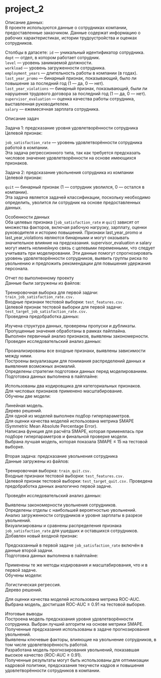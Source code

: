# project_2
 
Описание данных:  
В проекте используются данные о сотрудниках компании, предоставленные заказчиком. Данные содержат информацию о рабочих характеристиках, истории трудоустройства и оценках сотрудников.

Столбцы в датасете:
`id` — уникальный идентификатор сотрудника.  
`dept` — отдел, в котором работает сотрудник.  
`level` — уровень занимаемой должности.  
`workload` — уровень загруженности сотрудника.  
`employment_years` — длительность работы в компании (в годах).  
`last_year_promo` — бинарный признак, показывающий, было ли повышение за последний год (1 — да, 0 — нет).  
`last_year_violations` — бинарный признак, показывающий, были ли нарушения трудового договора за последний год (1 — да, 0 — нет).  
`supervisor_evaluation` — оценка качества работы сотрудника, выставленная руководителем.  
`salary` — ежемесячная зарплата сотрудника.  


Описание задач  

Задача 1: предсказание уровня удовлетворённости сотрудника  
Целевой признак:  

`job_satisfaction_rate` — уровень удовлетворённости сотрудника работой в компании.  
Эта задача регрессионного типа, так как требуется предсказать числовое значение удовлетворённости на основе имеющихся признаков.  

Задача 2: предсказание увольнения сотрудника из компании  
Целевой признак:  

`quit` — бинарный признак (1 — сотрудник уволился, 0 — остался в компании).  
Эта задача является задачей классификации, поскольку необходимо определить, уволится ли сотрудник на основе предоставленных данных.  

Особенности данных  
Оба целевых признака (`job_satisfaction_rate` и `quit`) зависят от множества факторов, включая рабочую нагрузку, зарплату, оценки руководителя и историю повышений.
Признаки last_year_promo и last_year_violations являются бинарными и могут оказывать значительное влияние на предсказания.
supervisor_evaluation и salary могут иметь нелинейную связь с целевыми переменными, что следует учитывать при моделировании.
Эти данные помогут спрогнозировать уровень удовлетворённости сотрудников, выявить группы риска по увольнению и предложить рекомендации для повышения удержания персонала.



Отчет по выполненному проекту  
Данные были загружены из файлов:  

Тренировочная выборка для первой задачи: `train_job_satisfaction_rate.csv.`  
Входные признаки тестовой выборки: `test_features.csv.`  
Целевой признак тестовой выборки для первой задачи: `test_target_job_satisfaction_rate.csv.`  
Проведена предобработка данных:  

Изучена структура данных, проверены пропуски и дубликаты.  
Пропущенные значения обработаны в рамках пайплайна.  
Выполнен первичный анализ признаков, выявлены закономерности.  
Проведен исследовательский анализ данных:  

Проанализированы все входные признаки, выявлены зависимости между ними.  
Построены визуализации для понимания распределений данных и выявления возможных аномалий.  
Определены стратегии подготовки данных перед моделированием.  
Подготовка данных выполнена в пайплайне:  

Использованы два кодировщика для категориальных признаков.  
Для числовых признаков применено масштабирование.  
Обучены две модели:  

Линейная модель.  
Дерево решений.  
Для одной из моделей выполнен подбор гиперпараметров.  
Для оценки качества моделей использована метрика SMAPE (Symmetric Mean Absolute Percentage Error).  
Написана функция для расчёта SMAPE, которая применялась при подборе гиперпараметров и финальной проверке модели.  
Выбрана лучшая модель, которая показала SMAPE ≤ 15 на тестовой выборке.  

Вторая задача: предсказание увольнения сотрудника  
Данные загружены из файлов:  

Тренировочная выборка: `train_quit.csv.`  
Входные признаки тестовой выборки: `test_features.csv.`  
Целевой признак тестовой выборки: `test_target_quit.csv.`
Проведена предобработка данных аналогично первой задаче.  

Проведён исследовательский анализ данных:  

Выявлены закономерности увольнения сотрудников.  
Определены отделы с наибольшей вероятностью увольнений.  
Анализ загруженности сотрудников и уровня зарплаты в разрезе увольнений.  
Визуализированы и сравнены распределения признака `job_satisfaction_rate` для ушедших и оставшихся сотрудников.
Добавлен новый входной признак:

Предсказанный в первой задаче `job_satisfaction_rate` включён в данные второй задачи.  
Подготовка данных выполнена в пайплайне:  

Применены те же методы кодирования и масштабирования, что и в первой задаче.  
Обучены модели:  

Логистическая регрессия.  
Дерево решений. 

Для оценки качества моделей использована метрика ROC-AUC.  
Выбрана модель, достигшая ROC-AUC ≥ 0.91 на тестовой выборке.  

Итоговые выводы  
Построена модель предсказания уровня удовлетворённости сотрудника. Выбран лучший алгоритм на основе метрики SMAPE.  
Полученные предсказания использованы в задаче прогнозирования увольнений.  
Выявлены ключевые факторы, влияющие на увольнение сотрудников, в том числе удовлетворённость работой.  
Разработана модель прогнозирования увольнений, показавшая высокое качество (ROC-AUC ≥ 0.91).  
Полученные результаты могут быть использованы для оптимизации кадровой политики, предсказания текучести кадров и повышения удовлетворённости сотрудников в компании.  